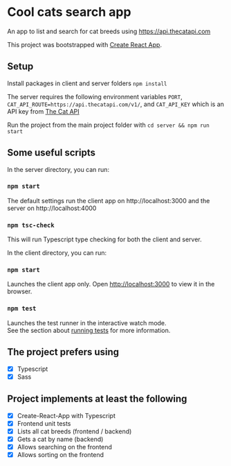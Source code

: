 # Cool cats search app
An app to list and search for cat breeds using https://api.thecatapi.com

This project was bootstrapped with [Create React App](https://github.com/facebook/create-react-app).

## Setup
Install packages in client and server folders `npm install`

The server requires the following environment variables
`PORT`, `CAT_API_ROUTE=https://api.thecatapi.com/v1/`, and `CAT_API_KEY` which is an API key from [The Cat API](https://thecatapi.com)

Run the project from the main project folder with
`cd server && npm run start`

## Some useful scripts
In the server directory, you can run:

### `npm start`
The default settings run the client app on http://localhost:3000 and the server on http://localhost:4000

### `npm tsc-check`
This will run Typescript type checking for both the client and server.

In the client directory, you can run:
### `npm start`

Launches the client app only. Open [http://localhost:3000](http://localhost:3000) to view it in the browser.

### `npm test`

Launches the test runner in the interactive watch mode.\
See the section about [running tests](https://facebook.github.io/create-react-app/docs/running-tests) for more information.

## The project prefers using
- [x] Typescript
- [x] Sass

## Project implements at least the following
- [x] Create-React-App with Typescript
- [x] Frontend unit tests
- [x] Lists all cat breeds (frontend / backend)
- [x] Gets a cat by name (backend)
- [x] Allows searching on the frontend
- [x] Allows sorting on the frontend